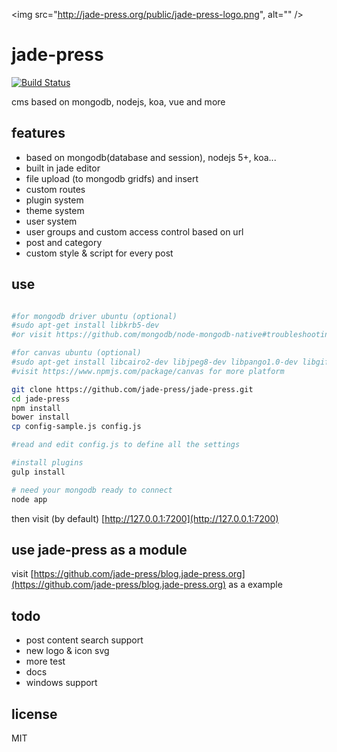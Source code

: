 
<img src="http://jade-press.org/public/jade-press-logo.png", alt="" />

# jade-press

[![Build Status](https://travis-ci.org/jade-press/jade-press.svg?branch=master)](https://travis-ci.org/jade-press/jade-press)

cms based on mongodb, nodejs, koa, vue and more

## features

- based on mongodb(database and session), nodejs 5+, koa...
- built in jade editor
- file upload (to mongodb gridfs) and insert
- custom routes
- plugin system
- theme system
- user system
- user groups and custom access control based on url
- post and category
- custom style & script for every post

## use
```bash

#for mongodb driver ubuntu (optional)
#sudo apt-get install libkrb5-dev
#or visit https://github.com/mongodb/node-mongodb-native#troubleshooting for more

#for canvas ubuntu (optional)
#sudo apt-get install libcairo2-dev libjpeg8-dev libpango1.0-dev libgif-dev build-essential g++
#visit https://www.npmjs.com/package/canvas for more platform

git clone https://github.com/jade-press/jade-press.git
cd jade-press
npm install
bower install
cp config-sample.js config.js

#read and edit config.js to define all the settings 

#install plugins
gulp install

# need your mongodb ready to connect
node app

```

then visit (by default) [http://127.0.0.1:7200](http://127.0.0.1:7200)

## use jade-press as a module

visit [https://github.com/jade-press/blog.jade-press.org](https://github.com/jade-press/blog.jade-press.org) as a example

## todo
- post content search support
- new logo & icon svg
- more test
- docs
- windows support

## license
MIT

